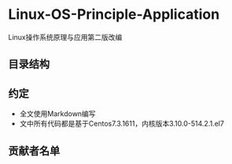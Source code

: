 # Linux-OS-Principle-Application
Linux操作系统原理与应用第二版改编


## 目录结构

## 约定
* 全文使用Markdown编写
* 文中所有代码都是基于Centos7.3.1611，内核版本3.10.0-514.2.1.el7

## 贡献者名单
